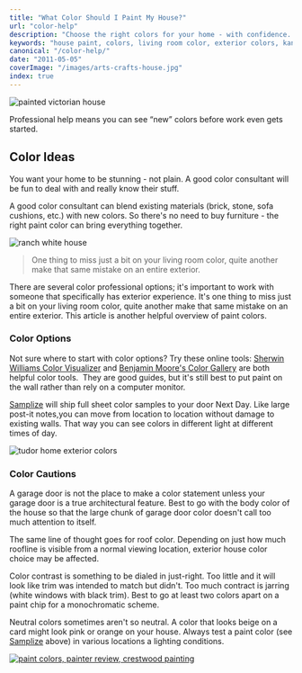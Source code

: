 ```yaml
---
title: "What Color Should I Paint My House?"
url: "color-help"
description: "Choose the right colors for your home - with confidence. The right resources make it easy."
keywords: "house paint, colors, living room color, exterior colors, kansas city, crestwood painting"
canonical: "/color-help/"
date: "2011-05-05"
coverImage: "/images/arts-crafts-house.jpg"
index: true
---
```


![painted victorian house](/images/house-shingle-gable.webp)

Professional help means you can see “new” colors before work even gets started.

## Color Ideas

You want your home to be stunning - not plain. A good color consultant will be fun to deal with and really know their stuff.

A good color consultant can blend existing materials (brick, stone, sofa cushions, etc.) with new colors. So there's no need to buy furniture - the right paint color can bring everything together.

![ranch white house](/images/exterior/ranch-white.jpg)

> One thing to miss just a bit on your living room color, quite another make that same mistake on an entire exterior.

There are several color professional options; it's important to work with someone that specifically has exterior experience. It's one thing to miss just a bit on your living room color, quite another make that same mistake on an entire exterior. This article is another helpful overview of paint colors.

### Color Options

Not sure where to start with color options? Try these online tools: [Sherwin Williams Color Visualizer](https://www.sherwin-williams.com/visualizer#/active/default) and [Benjamin Moore's Color Gallery](https://www.benjaminmoore.com/en-us/paint-colors) are both helpful color tools.  They are good guides, but it's still best to put paint on the wall rather than rely on a computer monitor.

[Samplize](https://shop.samplize.com/?rfsn=6449081.224142&utm_source=refersion&utm_medium=affiliate&utm_campaign=6449081.224142) will ship full sheet color samples to your door Next Day. Like large post-it notes,you can move from location to location without damage to existing walls. That way you can see colors in different light at different times of day.

![tudor home exterior colors](/images/exterior/tudor-brick.jpg)

### Color Cautions

A garage door is not the place to make a color statement unless your garage door is a true architectural feature. Best to go with the body color of the house so that the large chunk of garage door color doesn't call too much attention to itself.

The same line of thought goes for roof color. Depending on just how much roofline is visible from a normal viewing location, exterior house color choice may be affected.

Color contrast is something to be dialed in just-right. Too little and it will look like trim was intended to match but didn't. Too much contract is jarring (white windows with black trim). Best to go at least two colors apart on a paint chip for a monochromatic scheme.

Neutral colors sometimes aren't so neutral. A color that looks beige on a card might look pink or orange on your house. Always test a paint color (see [Samplize](https://shop.samplize.com/?rfsn=6449081.224142&utm_source=refersion&utm_medium=affiliate&utm_campaign=6449081.224142) above) in various locations a lighting conditions.

[![paint colors, painter review, crestwood painting](/images/r09-5-tonyl.webp)](/reviews/)
